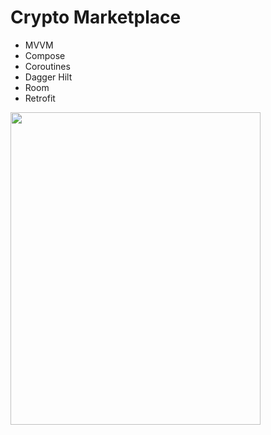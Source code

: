 # Crypto Marketplace
- MVVM
- Compose
- Coroutines
- Dagger Hilt
- Room
- Retrofit

<img src="https://github.com/KamilStrzelczyk/CryptoMarketplace/assets/73589639/3ee8af3d-5277-4b4e-b119-4b582c2bef83" width="400" height="500">
